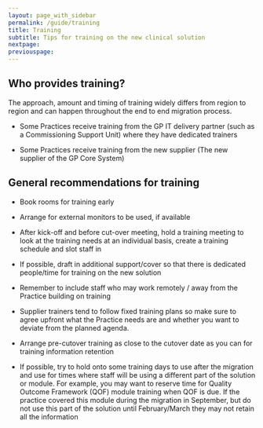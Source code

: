 ```yaml
---
layout: page_with_sidebar
permalink: /guide/training
title: Training
subtitle: Tips for training on the new clinical solution
nextpage:
previouspage:
---
```


## Who provides training?

The approach, amount and timing of training widely differs from region to region and can happen throughout the end to end migration process. 

* Some Practices receive training from the GP IT delivery partner (such as a Commissioning Support Unit) where they have dedicated trainers

* Some Practices receive training from the new supplier (The new supplier of the GP Core System)


## General recommendations for training

* Book rooms for training early

* Arrange for external monitors to be used, if available
<!-- [UPLIFT] added reference to device setup -->
* After kick-off and before cut-over meeting, hold a training meeting to look at the training needs at an individual basis, create a training schedule and slot staff in

* If possible, draft in additional support/cover so that there is dedicated people/time for training on the new solution

* Remember to include staff who may work remotely / away from the Practice building on training

* Supplier trainers tend to follow fixed training plans so make sure to agree upfront what the Practice needs are and whether you want to deviate from the planned agenda.

* Arrange pre-cutover training as close to the cutover date as you can for training information retention

* If possible, try to hold onto some training days to use after the migration and use for times where staff will be using a different part of the solution or module. For example, you may want to reserve time for Quality Outcome Framework (QOF) module training when QOF is due. If the practice covered this module during the migration in September, but do not use this part of the solution until February/March they may not retain all the information
